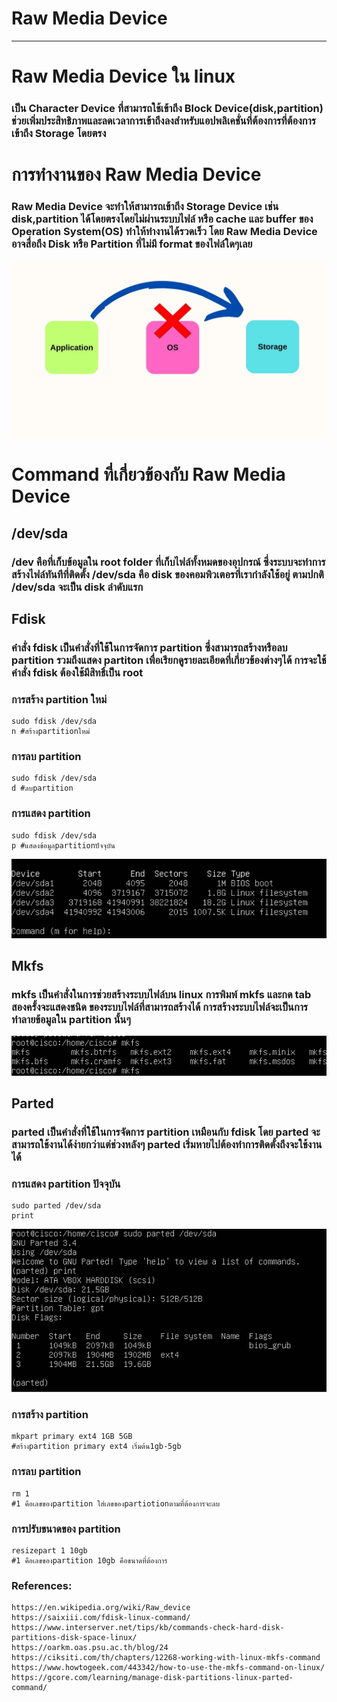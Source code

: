 Raw Media Device
===
---
# Raw Media Device ใน linux
### เป็น Character Device ที่สามารถใช้เข้าถึง Block Device(disk,partition) ช่วยเพิ่มประสิทธิภาพและลดเวลาการเข้าถึงลงสำหรับแอปพลิเคชั่นที่ต้องการที่ต้องการเข้าถึง Storage โดยตรง

# การทำงานของ Raw Media Device 
### Raw Media Device จะทำให้สามารถเข้าถึง Storage Device เช่น disk,partition ได้โดยตรงโดยไม่ผ่านระบบไฟล์ หรือ cache และ buffer ของ Operation System(OS) ทำให้ทำงานได้รวดเร็ว โดย Raw Media Device อาจสื่อถึง Disk หรือ Partition ที่ไม่มี format ของไฟล์ใดๆเลย

![Raw_Media_Device_1.jpg](..%2Fassets%2Fimg%2Fmembers%2FRaw_Media_Device_1.jpg)


# Command ที่เกี่ยวข้องกับ Raw Media Device
## /dev/sda
### /dev คือที่เก็บข้อมูลใน root folder ที่เก็บไฟล์ทั้งหมดของอุปกรณ์ ซึ่งระบบจะทำการสร้างไฟล์ทันทีที่ติดตั้ง /dev/sda คือ disk ของคอมพิวเตอรที่เรากำลังใช้อยู่ ตามปกติ /dev/sda จะเป็น disk ลำดับแรก
## Fdisk
### คำสั่ง fdisk เป็นคำสั่งที่ใช้ในการจัดการ partition ซึ่งสามารถสร้างหรือลบ partition รวมถึงแสดง partiton เพื่อเรียกดูรายละเอียดที่เกี่ยวข้องต่างๆได้ การจะใช้คำสั่ง fdisk ต้องใช้มีสิทธิ์เป็น root
### การสร้าง partition ใหม่
    sudo fdisk /dev/sda 
    n #สร้างpartitionใหม่
### การลบ partition
    sudo fdisk /dev/sda 
    d #ลบpartition
### การแสดง partition
    sudo fdisk /dev/sda 
    p #แสดงข้อมูลpartitionปัจจุบัน
![newfdiskcommand.png](..%2Fassets%2Fimg%2Fmembers%2Fnewfdiskcommand.png)
## Mkfs
### mkfs เป็นคำสั่งในการช่วยสร้างระบบไฟล์บน linux การพิมพ์ mkfs และกด tab สองครั้งจะแสดงชนิด ของระบบไฟล์ที่สามารถสร้างได้ การสร้างระบบไฟล์จะเป็นการทำลายข้อมูลใน partition นั้นๆ
![mkfstype.png](..%2Fassets%2Fimg%2Fmembers%2Fmkfstype.png)
## Parted
### parted เป็นคำสั่งที่ใช้ในการจัดการ partition เหมือนกับ fdisk โดย parted จะสามารถใช้งานได้ง่ายกว่าแต่ช่วงหลังๆ parted เริ่มหายไปต้องทำการติดตั้งถึงจะใช้งานได้  
### การแสดง partition ปัจจุบัน
    sudo parted /dev/sda
    print
![partedshow.png](..%2Fassets%2Fimg%2Fmembers%2Fpartedshow.png)
### การสร้าง partition
    mkpart primary ext4 1GB 5GB 
    #สร้างpartition primary ext4 เริ่มต้น1gb-5gb
### การลบ partition
    rm 1
    #1 คือเลขของpartition ใส่เลขของpartiotionตามที่ต้องการจะลบ
### การปรับขนาดของ partition
    resizepart 1 10gb
    #1 คือเลขของpartition 10gb คือขนาดที่ต้องการ
    
### References:
    https://en.wikipedia.org/wiki/Raw_device
    https://saixiii.com/fdisk-linux-command/
    https://www.interserver.net/tips/kb/commands-check-hard-disk-partitions-disk-space-linux/
    https://oarkm.oas.psu.ac.th/blog/24
    https://ciksiti.com/th/chapters/12268-working-with-linux-mkfs-command
    https://www.howtogeek.com/443342/how-to-use-the-mkfs-command-on-linux/
    https://gcore.com/learning/manage-disk-partitions-linux-parted-command/